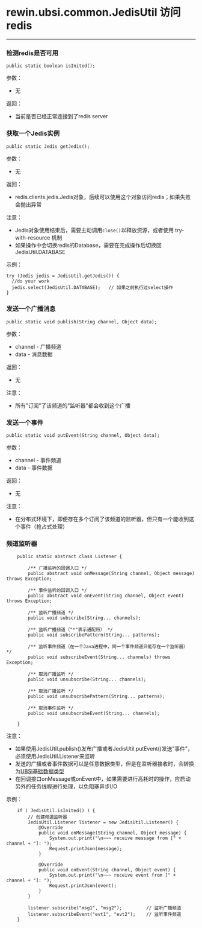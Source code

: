 # rewin.ubsi.common.JedisUtil 访问redis

------



### 检测redis是否可用

```
public static boolean isInited();
```

参数：

- 无

返回：

- 当前是否已经正常连接到了redis server



### 获取一个Jedis实例

```
public static Jedis getJedis();
```

参数：

- 无

返回：

- redis.clients.jedis.Jedis对象，后续可以使用这个对象访问redis；如果失败会抛出异常

注意：

* Jedis对象使用结束后，需要主动调用`close()`以释放资源，或者使用 try-with-resource 机制
* 如果操作中会切换redis的Database，需要在完成操作后切换回 JedisUtil.DATABASE

示例：

  ```
try (Jedis jedis = JedisUtil.getJedis()) {
	//do your work
	jedis.select(JedisUtil.DATABASE);	// 如果之前执行过select操作
}
  ```



### 发送一个广播消息

```
public static void publish(String channel, Object data);
```

参数：

- channel - 广播频道
- data - 消息数据

返回：

- 无

注意：

* 所有"订阅"了该频道的"监听器"都会收到这个广播



### 发送一个事件

```
public static void putEvent(String channel, Object data);
```

参数：

- channel - 事件频道
- data - 事件数据

返回：

- 无

注意：

- 在分布式环境下，即便存在多个订阅了该频道的监听器，但只有一个能收到这个事件（抢占式处理）



### 频道监听器

```
    public static abstract class Listener {
    
        /** 广播监听的回调入口 */
        public abstract void onMessage(String channel, Object message) throws Exception;
        
        /** 事件监听的回调入口 */
        public abstract void onEvent(String channel, Object event) throws Exception;

        /** 监听广播频道 */
        public void subscribe(String... channels);
        
        /** 监听广播频道（"*"表示通配符） */
        public void subscribePattern(String... patterns);
        
        /** 监听事件频道（在一个Java进程中，同一个事件频道只能存在一个监听器） */
        public void subscribeEvent(String... channels) throws Exception;
        
        /** 取消广播监听 */
        public void unsubscribe(String... channels);
        
        /** 取消广播监听 */
        public void unsubscribePattern(String... patterns);
        
        /** 取消事件监听 */
        public void unsubscribeEvent(String... channels);
        
    }
```



注意：

* 如果使用JedisUtil.publish()发布广播或者JedisUtil.putEvent()发送"事件"，必须使用JedisUtil.Listener来监听
* 发送的广播或者事件数据可以是任意数据类型，但是在监听器接收时，会转换为[UBSI基础数据类型](../overview/protocol.md)
* 在回调接口onMessage或onEvent中，如果需要进行高耗时的操作，应启动另外的任务线程进行处理，以免阻塞异步I/O



示例：

```
	if ( JedisUtil.isInited() ) {
		// 创建频道监听器
		JedisUtil.Listener listener = new JedisUtil.Listener() {
        	@Override
            public void onMessage(String channel, Object message) {
                System.out.print("\n~~~ receive message from [" + channel + "]: ");
                Request.printJson(message);
            }
            
            @Override
            public void onEvent(String channel, Object event) {
                System.out.print("\n~~~ receive event from [" + channel + "]: ");
                Request.printJson(event);
            }
		}
		
        listener.subscribe("msg1", "msg2");         // 监听广播频道
        listener.subscribeEvent("evt1", "evt2");    // 监听事件频道
	}
```

